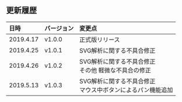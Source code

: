 ## 更新履歴

| 日時      | バージョン | 変更点                                                              |
|:----------|:-----------|:--------------------------------------------------------------------|
| 2019.4.17 | v1.0.0     | 正式版リリース                                                      |
| 2019.4.25 | v1.0.1     | SVG解析に関する不具合修正                                           |
| 2019.4.26 | v1.0.2     | SVG解析に関する不具合修正<br/>その他 軽微な不具合の修正<br/>        |
| 2019.5.13 | v1.0.3     | SVG解析に関する不具合修正<br/>マウス中ボタンによるパン機能追加<br/> |
